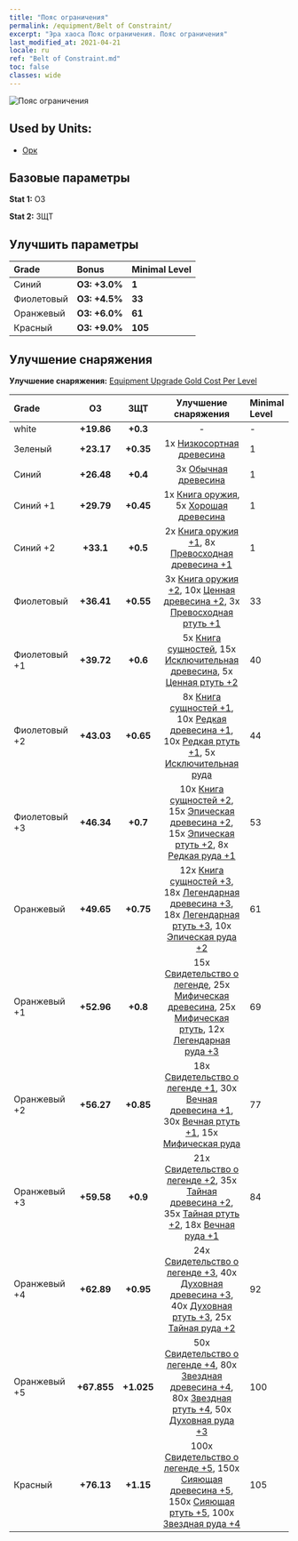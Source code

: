 ```yaml
---
title: "Пояс ограничения"
permalink: /equipment/Belt of Constraint/
excerpt: "Эра хаоса Пояс ограничения. Пояс ограничения"
last_modified_at: 2021-04-21
locale: ru
ref: "Belt of Constraint.md"
toc: false
classes: wide
---
```


  ![Пояс ограничения](/images/e/e_4032.png)

## Used by Units:

* [Орк](/ru/units/Orc/) 


## Базовые параметры
 **Stat 1:** ОЗ

 **Stat 2:** ЗЩТ

## Улучшить параметры

  |     Grade    |   Bonus | Minimal Level | 
  |:-------------|:--------|:--------------| 
  | Синий | **ОЗ: +3.0%** | **1** | 
  | Фиолетовый | **ОЗ: +4.5%** | **33** | 
  | Оранжевый | **ОЗ: +6.0%** | **61** | 
  | Красный | **ОЗ: +9.0%** | **105** | 


## Улучшение снаряжения
 **Улучшение снаряжения:** [Equipment Upgrade Gold Cost Per Level](/equipment/EquipmentUpgradeCostPerLevel/) 

  |          Grade      | ОЗ | ЗЩТ | Улучшение снаряжения | Minimal Level |
  |:--------------------|:---------:|:---------:|:----------------:|:--------------|
  | white | **+19.86** | **+0.3** | - | - |
  | Зеленый | **+23.17** | **+0.35** | 1x [Низкосортная древесина](/ru/Items/mat_1/) | 1 |
  | Синий | **+26.48** | **+0.4** | 3x [Обычная древесина](/ru/Items/mat_7/) | 1 |
  | Синий +1 | **+29.79** | **+0.45** | 1x [Книга оружия](/ru/Items/mat_18/), 5x [Хорошая древесина](/ru/Items/mat_13/) | 1 |
  | Синий +2 | **+33.1** | **+0.5** | 2x [Книга оружия +1](/ru/Items/mat_25/), 8x [Превосходная древесина +1](/ru/Items/mat_20/) | 1 |
  | Фиолетовый | **+36.41** | **+0.55** | 3x [Книга оружия +2](/ru/Items/mat_32/), 10x [Ценная древесина +2](/ru/Items/mat_27/), 3x [Превосходная ртуть +1](/ru/Items/mat_21/) | 33 |
  | Фиолетовый +1 | **+39.72** | **+0.6** | 5x [Книга сущностей](/ru/Items/mat_39/), 15x [Исключительная древесина](/ru/Items/mat_34/), 5x [Ценная ртуть +2](/ru/Items/mat_28/) | 40 |
  | Фиолетовый +2 | **+43.03** | **+0.65** | 8x [Книга сущностей +1](/ru/Items/mat_46/), 10x [Редкая древесина +1](/ru/Items/mat_41/), 10x [Редкая ртуть +1](/ru/Items/mat_42/), 5x [Исключительная руда](/ru/Items/mat_33/) | 44 |
  | Фиолетовый +3 | **+46.34** | **+0.7** | 10x [Книга сущностей +2](/ru/Items/mat_53/), 15x [Эпическая древесина +2](/ru/Items/mat_48/), 15x [Эпическая ртуть +2](/ru/Items/mat_49/), 8x [Редкая руда +1](/ru/Items/mat_40/) | 53 |
  | Оранжевый | **+49.65** | **+0.75** | 12x [Книга сущностей +3](/ru/Items/mat_60/), 18x [Легендарная древесина +3](/ru/Items/mat_55/), 18x [Легендарная ртуть +3](/ru/Items/mat_56/), 10x [Эпическая руда +2](/ru/Items/mat_47/) | 61 |
  | Оранжевый +1 | **+52.96** | **+0.8** | 15x [Свидетельство о легенде](/ru/Items/mat_67/), 25x [Мифическая древесина](/ru/Items/mat_62/), 25x [Мифическая ртуть](/ru/Items/mat_63/), 12x [Легендарная руда +3](/ru/Items/mat_54/) | 69 |
  | Оранжевый +2 | **+56.27** | **+0.85** | 18x [Свидетельство о легенде +1](/ru/Items/mat_74/), 30x [Вечная древесина +1](/ru/Items/mat_69/), 30x [Вечная ртуть +1](/ru/Items/mat_70/), 15x [Мифическая руда](/ru/Items/mat_61/) | 77 |
  | Оранжевый +3 | **+59.58** | **+0.9** | 21x [Свидетельство о легенде +2](/ru/Items/mat_81/), 35x [Тайная древесина +2](/ru/Items/mat_76/), 35x [Тайная ртуть +2](/ru/Items/mat_77/), 18x [Вечная руда +1](/ru/Items/mat_68/) | 84 |
  | Оранжевый +4 | **+62.89** | **+0.95** | 24x [Свидетельство о легенде +3](/ru/Items/mat_88/), 40x [Духовная древесина +3](/ru/Items/mat_83/), 40x [Духовная ртуть +3](/ru/Items/mat_84/), 25x [Тайная руда +2](/ru/Items/mat_75/) | 92 |
  | Оранжевый +5 | **+67.855** | **+1.025** | 50x [Свидетельство о легенде +4](/ru/Items/mat_95/), 80x [Звездная древесина +4](/ru/Items/mat_90/), 80x [Звездная ртуть +4](/ru/Items/mat_91/), 50x [Духовная руда +3](/ru/Items/mat_82/) | 100 |
  | Красный | **+76.13** | **+1.15** | 100x [Свидетельство о легенде +5](/ru/Items/mat_102/), 150x [Сияющая древесина +5](/ru/Items/mat_97/), 150x [Сияющая ртуть +5](/ru/Items/mat_98/), 100x [Звездная руда +4](/ru/Items/mat_89/) | 105 |

